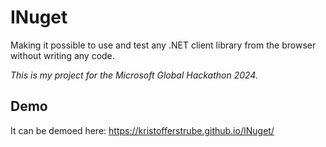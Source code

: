 # INuget
Making it possible to use and test any .NET client library from the browser without writing any code.

*This is my project for the Microsoft Global Hackathon 2024.*

## Demo
It can be demoed here: https://kristofferstrube.github.io/INuget/
